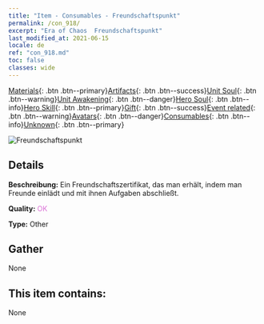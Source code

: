 ```yaml
---
title: "Item - Consumables - Freundschaftspunkt"
permalink: /con_918/
excerpt: "Era of Chaos  Freundschaftspunkt"
last_modified_at: 2021-06-15
locale: de
ref: "con_918.md"
toc: false
classes: wide
---
```

 [Materials](/ItemsDE/){: .btn .btn--primary}[Artifacts](/ItemsDE/Artifacts/){: .btn .btn--success}[Unit Soul](/ItemsDE/UnitSoul/){: .btn .btn--warning}[Unit Awakening](/ItemsDE/UnitAwakening/){: .btn .btn--danger}[Hero Soul](/ItemsDE/HeroSoul/){: .btn .btn--info}[Hero Skill](/ItemsDE/HeroSkill/){: .btn .btn--primary}[Gift](/ItemsDE/Gift/){: .btn .btn--success}[Event related](/ItemsDE/Events/){: .btn .btn--warning}[Avatars](/ItemsDE/Avatars/){: .btn .btn--danger}[Consumables](/ItemsDE/Consumables/){: .btn .btn--info}[Unknown](/ItemsDE/Unknown/){: .btn .btn--primary}

 ![Freundschaftspunkt](/images/t/i_40006.png)

## Details
 **Beschreibung:** Ein Freundschaftszertifikat, das man erhält, indem man Freunde einlädt und mit ihnen Aufgaben abschließt.

 **Quality:** <span style="color: #DA70D6">OK</span>

 **Type:** Other

## Gather

  None

## This item contains:

  None

